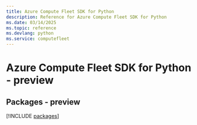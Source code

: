 ```yaml
---
title: Azure Compute Fleet SDK for Python
description: Reference for Azure Compute Fleet SDK for Python
ms.date: 03/14/2025
ms.topic: reference
ms.devlang: python
ms.service: computefleet
---
```

# Azure Compute Fleet SDK for Python - preview
## Packages - preview
[!INCLUDE [packages](compute-fleet-index.md)]